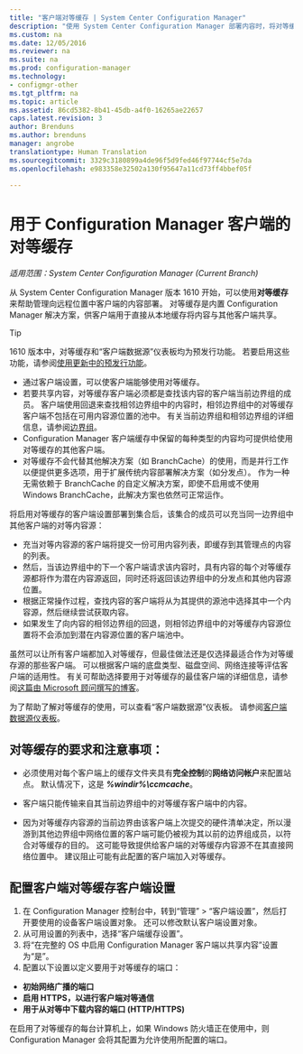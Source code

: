 ```yaml
---
title: "客户端对等缓存 | System Center Configuration Manager"
description: "使用 System Center Configuration Manager 部署内容时，将对等缓存用于客户端内容源位置。"
ms.custom: na
ms.date: 12/05/2016
ms.reviewer: na
ms.suite: na
ms.prod: configuration-manager
ms.technology:
- configmgr-other
ms.tgt_pltfrm: na
ms.topic: article
ms.assetid: 86cd5382-8b41-45db-a4f0-16265ae22657
caps.latest.revision: 3
author: Brenduns
ms.author: brenduns
manager: angrobe
translationtype: Human Translation
ms.sourcegitcommit: 3329c3180899a4de96f5d9fed46f97744cf5e7da
ms.openlocfilehash: e983358e32502a130f95647a11cd73ff4bbef05f

---
```

# <a name="peer-cache-for-configuration-manager-clients"></a>用于 Configuration Manager 客户端的对等缓存

*适用范围：System Center Configuration Manager (Current Branch)*

从 System Center Configuration Manager 版本 1610 开始，可以使用**对等缓存**来帮助管理向远程位置中客户端的内容部署。 对等缓存是内置 Configuration Manager 解决方案，供客户端用于直接从本地缓存将内容与其他客户端共享。   

> [!TIP]  
> 1610 版本中，对等缓存和“客户端数据源”仪表板均为预发行功能。 若要启用这些功能，请参阅[使用更新中的预发行功能](/sccm/core/servers/manage/install-in-console-updates#bkmk_prerelease)。

 -  通过客户端设置，可以使客户端能够使用对等缓存。
 -  若要共享内容，对等缓存客户端必须都是查找该内容的客户端当前边界组的成员。 客户端使用回退来查找相邻边界组中的内容时，相邻边界组中的对等缓存客户端不包括在可用内容源位置的池中。 有关当前边界组和相邻边界组的详细信息，请参阅[边界组](/sccm/core/servers/deploy/configure/define-site-boundaries-and-boundary-groups##a-namebkmkboundarygroupsa-boundary-groups)。
 -  Configuration Manager 客户端缓存中保留的每种类型的内容均可提供给使用对等缓存的其他客户端。
 -  对等缓存不会代替其他解决方案（如 BranchCache）的使用，而是并行工作以便提供更多选项，用于扩展传统内容部署解决方案（如分发点）。 作为一种无需依赖于 BranchCache 的自定义解决方案，即使不启用或不使用 Windows BranchCache，此解决方案也依然可正常运作。

将启用对等缓存的客户端设置部署到集合后，该集合的成员可以充当同一边界组中其他客户端的对等内容源：
 -  充当对等内容源的客户端将提交一份可用内容列表，即缓存到其管理点的内容的列表。
 -  然后，当该边界组中的下一个客户端请求该内容时，具有内容的每个对等缓存源都将作为潜在内容源返回，同时还将返回该边界组中的分发点和其他内容源位置。
 -  根据正常操作过程，查找内容的客户端将从为其提供的源池中选择其中一个内容源，然后继续尝试获取内容。
 -  如果发生了向内容的相邻边界组的回退，则相邻边界组中的对等缓存内容源位置将不会添加到潜在内容源位置的客户端池中。  

虽然可以让所有客户端都加入对等缓存，但最佳做法还是仅选择最适合作为对等缓存源的那些客户端。  可以根据客户端的底盘类型、磁盘空间、网络连接等评估客户端的适用性。 有关可帮助选择要用于对等缓存的最佳客户端的详细信息，请参阅[这篇由 Microsoft 顾问撰写的博客](https://blogs.technet.microsoft.com/setprice/2016/06/29/pe-peer-cache-custom-reporting-examples/)。

为了帮助了解对等缓存的使用，可以查看“客户端数据源”仪表板。 请参阅[客户端数据源仪表板](/sccm/core/servers/deploy/configure/monitor-content-you-have-distributed#client-data-sources-dashboard)。


## <a name="requirements-and-considerations-for-peer-cache"></a>对等缓存的要求和注意事项：
- 必须使用对每个客户端上的缓存文件夹具有**完全控制**的**网络访问帐户**来配置站点。 默认情况下，这是 ***%windir%\ccmcache***。

- 客户端只能传输来自其当前边界组中的对等缓存客户端中的内容。

-   因为对等缓存内容源的当前边界由该客户端上次提交的硬件清单决定，所以漫游到其他边界组中网络位置的客户端可能仍被视为其以前的边界组成员，以符合对等缓存的目的。 这可能导致提供给客户端的对等缓存内容源不在其直接网络位置中。 建议阻止可能有此配置的客户端加入对等缓存。

## <a name="to-configure-client-peer-cache-client-settings"></a>配置客户端对等缓存客户端设置
1.  在 Configuration Manager 控制台中，转到“管理” > “客户端设置”，然后打开要使用的设备客户端设置对象。 还可以修改默认客户端设置对象。
2.  从可用设置的列表中，选择“客户端缓存设置”。
3.  将“在完整的 OS 中启用 Configuration Manager 客户端以共享内容”设置为“是”。
4.  配置以下设置以定义要用于对等缓存的端口：  
  -  **初始网络广播的端口**
  -  **启用 HTTPS，以进行客户端对等通信**
  -  **用于从对等中下载内容的端口 (HTTP/HTTPS)**

在启用了对等缓存的每台计算机上，如果 Windows 防火墙正在使用中，则 Configuration Manager 会将其配置为允许使用所配置的端口。



<!--HONumber=Dec16_HO3-->


